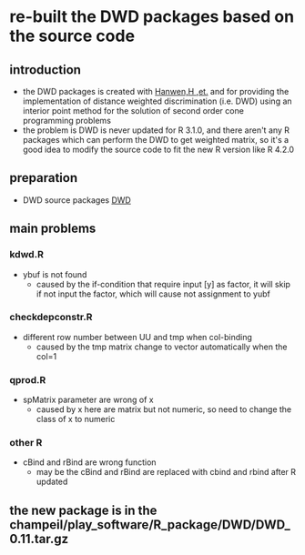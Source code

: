 # re-built the DWD packages based on the source code
## introduction
- the DWD packages is created with [Hanwen,H ,et.](https://academic.oup.com/bioinformatics/article/28/8/1182/195830?login=false) and for providing the implementation of distance weighted discrimination (i.e. DWD) using an interior point method for the solution of second order cone programming problems
- the problem is DWD is never updated for R 3.1.0, and there aren't any R packages which can perform the DWD to get weighted matrix, so it's a good idea to modify the source code to fit the new R version like R 4.2.0
## preparation
- DWD source packages [DWD](https://cran.r-project.org/src/contrib/Archive/DWD/)
## main problems
### kdwd.R
- ybuf is not found
  - caused by the if-condition that require input [y] as factor, it will skip if not input the factor, which will cause not assignment to yubf
### checkdepconstr.R
- different row number between UU and tmp when col-binding
  - caused by the tmp matrix change to vector automatically when the col=1
### qprod.R
- spMatrix parameter are wrong of x
  - caused by x here are matrix but not numeric, so need to change the class of x to numeric
### other R
- cBind and rBind are wrong function
  - may be the cBind and rBind are replaced with cbind and rbind after R updated

## the new package is in the champeil/play_software/R_package/DWD/DWD_0.11.tar.gz

